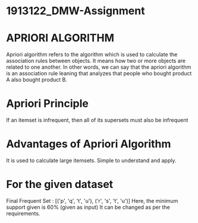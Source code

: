 # 1913122_DMW-Assignment

# APRIORI ALGORITHM
Apriori algorithm refers to the algorithm which is used to calculate the association rules between objects. It means how two or more objects are related to one another. In other words, we can say that the apriori algorithm is an association rule leaning that analyzes that people who bought product A also bought product B.

# Apriori Principle
If an itemset is infrequent, then all of its supersets must also be infrequent

# Advantages of Apriori Algorithm
It is used to calculate large itemsets.
Simple to understand and apply.

# For the given dataset 
Final Frequent Set :
[('p', 'q', 't', 'u'), ('r', 's', 't', 'u')]
Here, the minimum support given is 60% (given as input) 
It can be changed as per the requirements.
